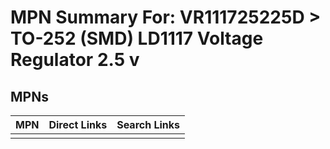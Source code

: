 



# MPN Summary For: VR111725225D > TO-252 (SMD) LD1117 Voltage Regulator 2.5 v

## MPNs
  

|MPN|Direct Links|Search Links|
| :--- | :--- | :--- |
||||
